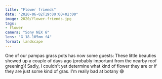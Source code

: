 ```yaml
---
title: "Flower friends"
date: "2020-06-02T19:00:00+02:00"
image: 2020/flower-friends.jpg
tags:
- flower
camera: "Sony NEX 6"
lens: "G 18-105mm f4"
format: landscape
---
```


One of our pampas grass pots has now some guests: These little beauties showed up a couple of days ago (probably important from the nearby roof greening)! Sadly, I couldn't yet determine what kind of flower they are or if they are just some kind of gras. I'm really bad at botany 😅
